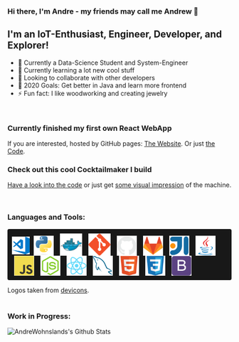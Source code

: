 ### Hi there, I'm Andre - my friends may call me Andrew 👋

## I'm an IoT-Enthusiast, Engineer, Developer, and Explorer!

- 🔭 Currently a Data-Science Student and System-Engineer
- 🌱 Currently learning a lot new cool stuff
- 👯 Looking to collaborate with other developers
- 🥅 2020 Goals: Get better in Java and learn more frontend
- ⚡ Fun fact: I like woodworking and creating jewelry

<br />

### Currently finished my first own React WebApp

If you are interested, hosted by GitHub pages: [The Website](https://andrewohnsland.github.io/). Or just [the Code](https://github.com/AndreWohnsland/andrewohnsland.github.io).

### Check out this cool Cocktailmaker I build

[Have a look into the code](https://github.com/AndreWohnsland/Cocktailmaker_AW) or just get [some visual impression](https://imgur.com/a/Z4tfISx) of the machine.

<br />

### Languages and Tools:

<link rel="stylesheet" href="https://cdn.jsdelivr.net/gh/konpa/devicon@master/devicon.min.css">
<div style="background-color:#181818; border: 10px solid #181818; display: inline-block; border-radius: 4px;">
    <img vertical-align="bottom"width="40px" src="https://raw.githubusercontent.com/github/explore/80688e429a7d4ef2fca1e82350fe8e3517d3494d/topics/visual-studio-code/visual-studio-code.png" />
    <img style="vertical-align: bottom; padding-right: 5px; padding-left: 5px" width="45px" src="https://github.com/AndreWohnsland/AndreWohnsland/blob/master/icons/python-original.svg" />
    <img style="vertical-align: bottom; padding-right: 5px; padding-left: 5px" width="50px" src="https://github.com/AndreWohnsland/AndreWohnsland/blob/master/icons/docker-original.svg" />
    <img style="vertical-align: bottom; padding-right: 5px; padding-left: 5px" width="50px" src="https://github.com/AndreWohnsland/AndreWohnsland/blob/master/icons/git-original.svg" />
    <img style="vertical-align: bottom; padding-right: 5px; padding-left: 5px" width="45px" src="https://github.com/AndreWohnsland/AndreWohnsland/blob/master/icons/github-original.svg" />
    <img style="vertical-align: bottom; padding-right: 5px; padding-left: 5px" width="45px" src="https://github.com/AndreWohnsland/AndreWohnsland/blob/master/icons/gitlab-original.svg" />
    <img style="vertical-align: bottom; padding-right: 5px; padding-left: 5px" width="45px" src="https://github.com/AndreWohnsland/AndreWohnsland/blob/master/icons/intellij-original.svg" />
    <img style="vertical-align: bottom; padding-right: 5px; padding-left: 5px" width="45px" src="https://github.com/AndreWohnsland/AndreWohnsland/blob/master/icons/java-original.svg" />
    <img style="vertical-align: bottom; padding-right: 5px; padding-left: 5px" width="45px" src="https://github.com/AndreWohnsland/AndreWohnsland/blob/master/icons/javascript-original.svg" />
    <img style="vertical-align: bottom; padding-right: 5px; padding-left: 5px" width="45px" src="https://github.com/AndreWohnsland/AndreWohnsland/blob/master/icons/nodejs-original.svg" />
    <img style="vertical-align: bottom; padding-right: 5px; padding-left: 5px" width="45px" src="https://github.com/AndreWohnsland/AndreWohnsland/blob/master/icons/react-original.svg" />
    <img style="vertical-align: bottom; padding-right: 5px; padding-left: 5px" width="45px" src="https://github.com/AndreWohnsland/AndreWohnsland/blob/master/icons/mysql-original.svg" />
    <img style="vertical-align: bottom; padding-right: 5px; padding-left: 5px" width="45px" src="https://github.com/AndreWohnsland/AndreWohnsland/blob/master/icons/html5-original.svg" />
    <img style="vertical-align: bottom; padding-right: 5px; padding-left: 5px" width="45px" src="https://github.com/AndreWohnsland/AndreWohnsland/blob/master/icons/css3-original.svg" />
    <img style="vertical-align: bottom; padding-right: 5px; padding-left: 5px" width="45px" src="https://github.com/AndreWohnsland/AndreWohnsland/blob/master/icons/bootstrap-plain.svg" />
</div>

<br />

Logos taken from [devicons](https://github.com/devicons/devicon).
<br />
<br />

### Work in Progress:

<img align="left" alt="AndreWohnslands's Github Stats" src="https://github-readme-stats.vercel.app/api?username=AndreWohnsland&show_icons=true&hide_border=true&theme=dark" />
